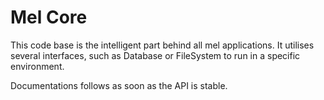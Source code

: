# Mel Core
This code base is the intelligent part behind all mel applications.
It utilises several interfaces, such as Database or FileSystem to
run in a specific environment.

Documentations follows as soon as the API is stable.